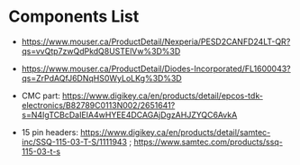 # Components List

- https://www.mouser.ca/ProductDetail/Nexperia/PESD2CANFD24LT-QR?qs=vvQtp7zwQdPkdQ8USTElVw%3D%3D

- https://www.mouser.ca/ProductDetail/Diodes-Incorporated/FL1600043?qs=ZrPdAQfJ6DNqHS0WyLoLKg%3D%3D

- CMC part: https://www.digikey.ca/en/products/detail/epcos-tdk-electronics/B82789C0113N002/2651641?s=N4IgTCBcDaIEIA4wHYEE4DCAGAjDgzAHJZYQC6AvkA

- 15 pin headers: https://www.digikey.ca/en/products/detail/samtec-inc/SSQ-115-03-T-S/1111943 ; https://www.samtec.com/products/ssq-115-03-t-s

